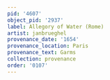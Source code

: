 ```yaml
---
pid: '4607'
object_pid: '2937'
label: Allegory of Water (Rome)
artist: janbrueghel
provenance_date: '1654'
provenance_location: Paris
provenance_text: Garms
collection: provenance
order: '0107'
---
```

